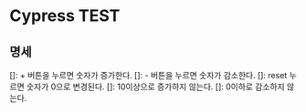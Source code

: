 # Cypress TEST

## 명세

[]: + 버튼을 누르면 숫자가 증가한다.
[]: - 버튼을 누르면 숫자가 감소한다.
[]: reset 누르면 숫자가 0으로 변경된다.
[]: 10이상으로 증가하지 않는다.
[]: 0이하로 감소하지 않는다.
